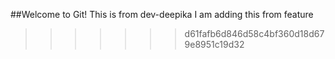 ##Welcome to Git!
This is from  dev-deepika
I am adding this from feature
>>>>>>> d61fafb6d846d58c4bf360d18d679e8951c19d32
 